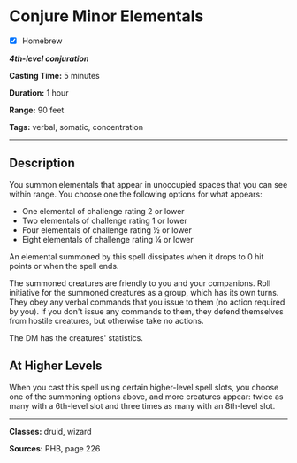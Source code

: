 # Conjure Minor Elementals

- [x] Homebrew

***4th-level conjuration***

**Casting Time:** 5 minutes

**Duration:** 1 hour

**Range:** 90 feet

**Tags:** verbal, somatic, concentration

---

## Description
You summon elementals that appear in unoccupied spaces that you can see within range.
You choose one the following options for what appears:
- One elemental of challenge rating 2 or lower
- Two elementals of challenge rating 1 or lower
- Four elementals of challenge rating &frac12; or lower
- Eight elementals of challenge rating &frac14; or lower

An elemental summoned by this spell dissipates when it drops to 0 hit points or when the spell ends.

The summoned creatures are friendly to you and your companions.
Roll initiative for the summoned creatures as a group, which has its own turns.
They obey any verbal commands that you issue to them (no action required by you).
If you don't issue any commands to them, they defend themselves from hostile creatures, but otherwise take no actions.

The DM has the creatures' statistics.

## At Higher Levels
When you cast this spell using certain higher-level spell slots, you choose one of the summoning options above, and more creatures appear: twice as many with a 6th-level slot and three times as many with an 8th-level slot.

---

**Classes:** druid, wizard

**Sources:** PHB, page 226

